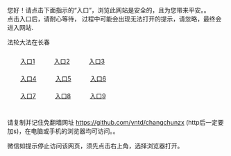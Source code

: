 您好！请点击下面指示的“入口”，浏览此网站是安全的，且为您带来平安。。 <br/>
点击入口后，请耐心等待， 过程中可能会出现无法打开的提示，请忽略，最终会进入网站. </br>

法轮大法在长春<br/>
<div style="padding:10px"><a style="margin:20px" target="_blank" href="https://d1xu1vrgk7jqv8.cloudfront.net/2Qpsp?sjkxb" id="ccLink1" rel="nofollow">入口1</a> <a target="_blank" style="margin:20px" href="https://df3tew1114mvd.cloudfront.net/2Qpsp?yxeyyddi" id="ccLink2" rel="nofollow">入口2</a> <a style="margin:20px" target="_blank" href="https://d1wl1gb6rszz2a.cloudfront.net/2Qpsp?bmtax" id="ccLink3" rel="nofollow">入口3</a></div>

<div style="padding:10px" ><a style="margin:20px" target="_blank" href="https://d1xu1vrgk7jqv8.cloudfront.net/2Qpsp?sjkxb" id="ccLink4" rel="nofollow">入口4</a> <a style="margin:20px" href="https://df3tew1114mvd.cloudfront.net/2Qpsp?yxeyyddi" target="_blank" id="ccLink5" rel="nofollow">入口5</a> <a style="margin:20px" href="https://d1wl1gb6rszz2a.cloudfront.net/2Qpsp?bmtax" target="_blank" id="ccLink6" rel="nofollow">入口6</a></div>

<div style="padding:10px"><a style="margin:20px" target="_blank" href="https://d1xu1vrgk7jqv8.cloudfront.net/2Qpsp?sjkxb" id="ccLink7" rel="nofollow">入口7</a> <a style="margin:20px" href="https://df3tew1114mvd.cloudfront.net/2Qpsp?yxeyyddi" target="_blank" id="ccLink8" rel="nofollow">入口8</a> <a style="margin:20px" target="_blank" href="https://d1wl1gb6rszz2a.cloudfront.net/2Qpsp?bmtax" id="ccLink9" rel="nofollow">入口9</a></div>

<br/>



请复制并记住免翻墙网址 https://github.com/yntd/changchunzx (http后一定要加s)，在电脑或手机的浏览器均可访问。。<br/>

微信如提示停止访问该网页，须先点击右上角，选择浏览器打开。
